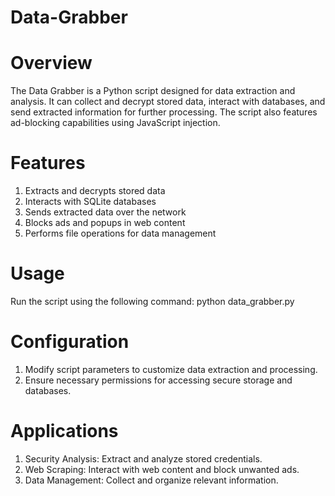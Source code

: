 # Data-Grabber

# Overview
The Data Grabber is a Python script designed for data extraction and analysis. It can collect and decrypt stored data, interact with databases, and send extracted information for further processing. The script also features ad-blocking capabilities using JavaScript injection.

# Features
1. Extracts and decrypts stored data
2. Interacts with SQLite databases
3. Sends extracted data over the network
4. Blocks ads and popups in web content
5. Performs file operations for data management

# Usage
Run the script using the following command:
python data_grabber.py

# Configuration
1. Modify script parameters to customize data extraction and processing.
2. Ensure necessary permissions for accessing secure storage and databases.

# Applications
1. Security Analysis: Extract and analyze stored credentials.
2. Web Scraping: Interact with web content and block unwanted ads.
3. Data Management: Collect and organize relevant information.
